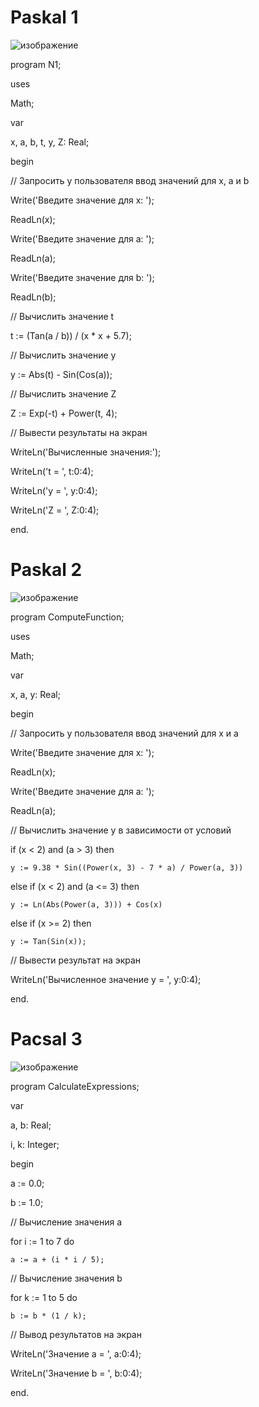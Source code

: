 # Paskal 1
![изображение](https://github.com/Luxurys-Lukuchi/Paskal/assets/146846830/669bb722-2514-48fc-ab78-565341107461)

program N1;

uses
  
  Math;

var
  
  x, a, b, t, y, Z: Real;

begin

  // Запросить у пользователя ввод значений для x, a и b

  Write('Введите значение для x: ');
  
  ReadLn(x);
  
  Write('Введите значение для a: ');
  
  ReadLn(a);
  
  Write('Введите значение для b: ');
  
  ReadLn(b);

  // Вычислить значение t
  
  t := (Tan(a / b)) / (x * x + 5.7);

  // Вычислить значение y
  
  y := Abs(t) - Sin(Cos(a));

  // Вычислить значение Z
  
  Z := Exp(-t) + Power(t, 4);

  // Вывести результаты на экран
  
  WriteLn('Вычисленные значения:');
  
  WriteLn('t = ', t:0:4);
  
  WriteLn('y = ', y:0:4);
  
  WriteLn('Z = ', Z:0:4);

end.


# Paskal 2
![изображение](https://github.com/Luxurys-Lukuchi/Paskal/assets/146846830/d81c78f7-22c4-451a-af95-50ec59a6a2d6)


program ComputeFunction;

uses

  Math;

var
  
  x, a, y: Real;

begin
  
  // Запросить у пользователя ввод значений для x и a
  
  Write('Введите значение для x: ');
  
  ReadLn(x);
  
  Write('Введите значение для a: ');
  
  ReadLn(a);

  // Вычислить значение y в зависимости от условий
  
  if (x < 2) and (a > 3) then
  
    y := 9.38 * Sin((Power(x, 3) - 7 * a) / Power(a, 3))
  
  else if (x < 2) and (a <= 3) then
  
    y := Ln(Abs(Power(a, 3))) + Cos(x)
  
  else if (x >= 2) then
  
    y := Tan(Sin(x));

  // Вывести результат на экран
  
  WriteLn('Вычисленное значение y = ', y:0:4);

end.

# Pacsal 3
![изображение](https://github.com/Luxurys-Lukuchi/Paskal/assets/146846830/8407578e-7e0a-4d38-bd42-45a2ff377b6d)

program CalculateExpressions;

var

  a, b: Real;
  
  i, k: Integer;

begin
  
  a := 0.0;
  
  b := 1.0;

  // Вычисление значения a
  
  for i := 1 to 7 do
  
    a := a + (i * i / 5);

  // Вычисление значения b
  
  for k := 1 to 5 do
  
    b := b * (1 / k);

  // Вывод результатов на экран
  
  WriteLn('Значение a = ', a:0:4);
  
  WriteLn('Значение b = ', b:0:4);

end.

